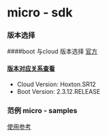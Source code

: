 # micro - sdk

### 版本选择

####boot 与cloud 版本选择 [官方](https://docs.spring.io/spring-cloud/docs/Hoxton.SR12/reference/html/)    
#### [版本对应关系查看](https://github.com/spring-cloud/spring-cloud-release/wiki/Spring-Cloud-Hoxton-Release-Notes)
* Cloud Version: Hoxton.SR12
* Boot Version: 2.3.12.RELEASE

### 范例 micro - samples

[使用参考](https://github.com/littlecuke/micro-samples.git)

